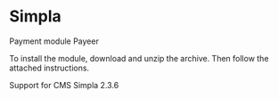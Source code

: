 Simpla
======
Payment module Payeer

To install the module, download and unzip the archive.
Then follow the attached instructions.

Support for CMS Simpla 2.3.6